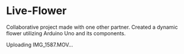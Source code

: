 # Live-Flower
Collaborative project made with one other partner. Created a dynamic flower utilizing Arduino Uno and its components.


Uploading IMG_1587.MOV…

